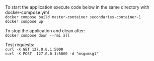 To start the application execute code below in the same directory with docker-compose.yml  
`docker compose build master-container secondaries-container-1`  
`docker compose up`

To stop the application and clean after:  
`docker compose down --rmi all`

Test requests:  
`curl -X GET 127.0.0.1:5000`  
`curl -X POST  127.0.0.1:5000 -d "msg=msg1"`  